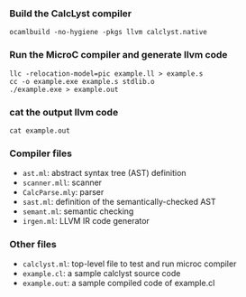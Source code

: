 ### Build the CalcLyst compiler

```
ocamlbuild -no-hygiene -pkgs llvm calclyst.native
```

### Run the MicroC compiler and generate llvm code
```
llc -relocation-model=pic example.ll > example.s
cc -o example.exe example.s stdlib.o
./example.exe > example.out
```

### cat the output llvm code
```
cat example.out
```

### Compiler files
-  `ast.ml`: abstract syntax tree (AST) definition
-  `scanner.mll`: scanner
-  `CalcParse.mly`: parser
-  `sast.ml`: definition of the semantically-checked AST
-  `semant.ml`: semantic checking
-  `irgen.ml`: LLVM IR code generator

### Other files

- `calclyst.ml`: top-level file to test and run microc compiler
- `example.cl`: a sample calclyst source code
- `example.out`: a sample compiled code of example.cl

